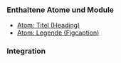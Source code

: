 ### Enthaltene Atome und Module
* [Atom: Titel (Heading)](../../atoms/headings/headings.html)
* [Atom: Legende (Figcaption)](../../atoms/figcaption/figcaption.html)


### Integration

